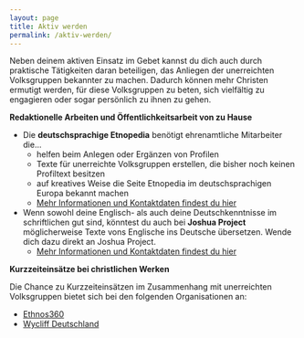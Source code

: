 ```yaml
---
layout: page
title: Aktiv werden
permalink: /aktiv-werden/
---
```

Neben deinem aktiven Einsatz im Gebet kannst du dich auch durch praktische Tätigkeiten daran beteiligen, das Anliegen der unerreichten Volksgruppen bekannter zu machen. Dadurch können mehr Christen ermutigt werden, für diese Volksgruppen zu beten, sich vielfältig zu engagieren oder sogar persönlich zu ihnen zu gehen.

**Redaktionelle Arbeiten und Öffentlichkeitsarbeit von zu Hause**
* Die **deutschsprachige Etnopedia** benötigt ehrenamtliche Mitarbeiter die...
    * helfen beim Anlegen oder Ergänzen von Profilen
    * Texte für unerreichte Volksgruppen erstellen, die bisher noch keinen Profiltext besitzen
    * auf kreatives Weise die Seite Etnopedia im deutschsprachigen Europa bekannt machen
    * [Mehr Informationen und Kontaktdaten findest du hier](https://de.etnopedia.org/wiki/index.php/Etnopedia:Die_Unerreichten_erreichen)
* Wenn sowohl deine Englisch- als auch deine Deutschkenntnisse im schriftlichen gut sind, könntest du auch bei **Joshua Project** möglicherweise Texte vons Englische ins Deutsche übersetzen. Wende dich dazu direkt an Joshua Project.
    * [Mehr Informationen und Kontaktdaten findest du hier](https://joshuaproject.net/get_involved/with_joshua_project) 

**Kurzzeiteinsätze bei christlichen Werken**

Die Chance zu Kurzzeiteinsätzen im Zusammenhang mit unerreichten Volksgruppen bietet sich bei den folgenden Organisationen an:
* [Ethnos360](https://ethnos360.de)
* [Wycliff Deutschland](https://wycliff.de)

